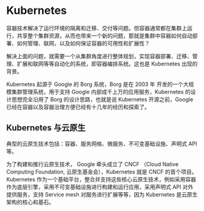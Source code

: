 # Kubernetes

容器技术解决了运行环境的隔离和迁移、交付等问题。但容器通常都在集群上运行，共享整个集群资源，从而也带来一个新的问题，那就是集群中容器如何自动部署、如何管理、联网，以及如何保证容器的可用性和扩展性？

解决上面的问题，就需要一个从集群角度进行整体规划，实现容器部署、迁移、管理、扩展和联网等等自动化的系统，即容器编排系统。这也是 Kubernetes 出现的背景。

Kubernetes 起源于 Google 的 Borg 系统，Borg 是在 2003 年 开发的一个大规模集群管理系统，用于支持 Google 内部成千上万的应用服务，Kubernetes 的设计思想完全沿用了 Borg 的设计思路，也就是说 Kubernetes 开源之前，Google 已经在容器以及容器治理方便已经有十几年的经历和探索了。


## Kubernetes 与云原生

典型的云原生技术包括：容器、服务网格、微服务、不可变基础设施、声明式 API 等。

为了构建和推行云原生技术， Google 牵头成立了 CNCF （Cloud Native Computing Foundation, 云原生基金会），Kubernetes 就是 CNCF 的首个项目。Kubernetes 作为一个基础平台，整合并支持这些核心云原生技术，例如采用容器作为底层引擎，采用不可变基础设施进行构建和运行应用，采用声明式 API 对外提供服务，支持 Service mesh 对服务进行扩展等等，因为 Kubernetes 是云原生架构的核心和基石。

